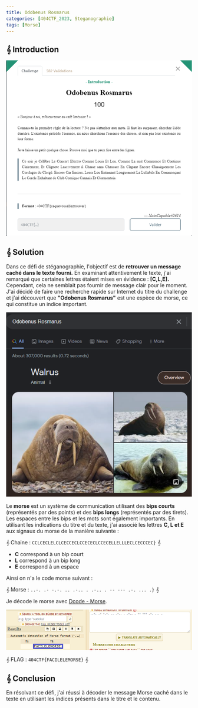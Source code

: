 ```yaml
---
title: Odobenus Rosmarus
categories: [404CTF_2023, Steganographie]
tags: [Morse]
---
```


## 𝄞 Introduction

![Intro](/assets/images/404CTF_2023/Steganographie/Odobenus_Rosmarus/intro.png)

## 𝄞 Solution

Dans ce défi de stéganographie, l'objectif est de **retrouver un message caché dans le texte fourni.** 
En examinant attentivement le texte, j'ai remarqué que certaines lettres étaient mises en évidence : **[C,L,E].**
Cependant, cela ne semblait pas fournir de message clair pour le moment. J'ai décidé de faire une recherche rapide sur Internet du titre du challenge et j'ai découvert que **"Odobenus Rosmarus"** est une espèce de morse, ce qui constitue un indice important.

![Morse](/assets/images/404CTF_2023/Steganographie/Odobenus_Rosmarus/morse.png)

Le **morse** est un système de communication utilisant des **bips courts** (représentés par des points) et des **bips longs** (représentés par des tirets). Les espaces entre les bips et les mots sont également importants. En utilisant les indications du titre et du texte, j'ai associé les lettres **C, L et E** aux signaux du morse de la manière suivante :

𝄞 Chaine : `CCLCECLELCLCECCECLCCECECLCCECELLELLLECLCECCCEC}` 𝄞

- **C** correspond à un bip court
- **L** correspond à un bip long 
- **E** correspond à un espace

Ainsi on n'a le code morse suivant : 

𝄞 Morse : `..-. .- -.-. .. .-.. . .-.. . -- --- .-. ... .}` 𝄞

Je décode le morse avec [Dcode - Morse](https://www.dcode.fr/morse-code).

![Flag](/assets/images/404CTF_2023/Steganographie/Odobenus_Rosmarus/flag.png)

𝄞 FLAG : `404CTF{FACILELEMORSE}` 𝄞


## 𝄞 Conclusion
En résolvant ce défi, j'ai réussi à décoder le message Morse caché dans le texte en utilisant les indices présents dans le titre et le contenu.
  







